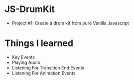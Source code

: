 # JS-DrumKit

- Project #1: Create a drum kit from pure Vanilla Javascript

# Things I learned 

- Key Events
- Playing Audio
- Listening For Transition End Events
- Listening For Animation Events 
